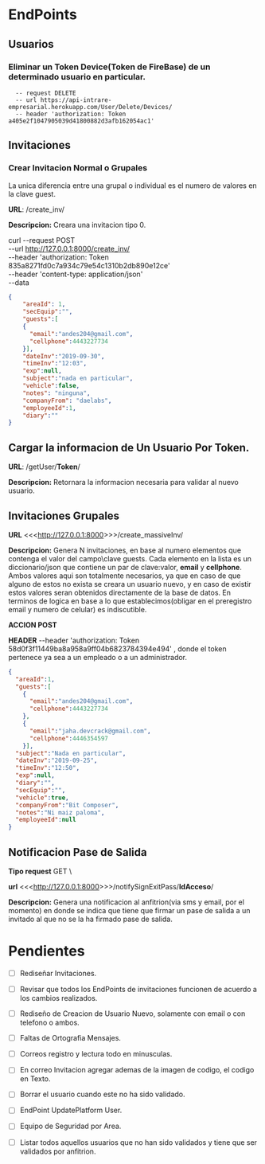 # EndPoints


## **Usuarios**


### Eliminar un Token Device(Token de FireBase) de un determinado usuario en particular.

```
  -- request DELETE 
  -- url https://api-intrare-empresarial.herokuapp.com/User/Delete/Devices/
  -- header 'authorization: Token a405e2f1047905039d41800882d3afb162054ac1'
```  


## **Invitaciones**

### Crear Invitacion Normal o Grupales

La unica diferencia entre una grupal o individual es el numero de valores en la clave guest.


**URL**: <urlHost>/create_inv/

**Descripcion:** Creara una invitacion tipo 0.

curl --request POST \
  --url http://127.0.0.1:8000/create_inv/ \
  --header 'authorization: Token 835a8271fd0c7a934c79e54c1310b2db890e12ce' \
  --header 'content-type: application/json' \
  --data

```json
{
	"areaId": 1,
	"secEquip":"",
	"guests":[
    {
      "email":"andes204@gmail.com",
      "cellphone":4443227734
    }],  
	"dateInv":"2019-09-30",
	"timeInv":"12:03",
	"exp":null,
	"subject":"nada en particular",
	"vehicle":false,
	"notes": "ninguna",
	"companyFrom": "daelabs",
	"employeeId":1,
	"diary":""
}

```

## Cargar la informacion de Un Usuario Por Token.

**URL**: <urlHost>/getUser/**Token**/

**Descripcion:** Retornara la informacion necesaria para validar al nuevo usuario.


## Invitaciones Grupales


**URL** <<<<http://127.0.0.1:8000>>>>/create_massiveInv/


**Descripcion:** Genera N invitaciones, en base al numero elementos que contenga el valor del campo\clave guests.
Cada elemento en la lista es un diccionario/json que contiene un par de  clave:valor, **email** y **cellphone**. Ambos valores aqui son totalmente necesarios, ya que en caso de que alguno de estos no exista
se creara un usuario nuevo, y en caso de existir estos valores seran obtenidos directamente de la base de datos. En terminos de logica en base a lo que establecimos(obligar en el preregistro email y numero de celular)
es indiscutible.

**ACCION POST**

**HEADER**  --header 'authorization: Token 58d0f3f11449ba8a958a9ff04b6823784394e494' , donde el token pertenece ya sea a un empleado o a un administrador.



```json
{
  "areaId":1,
  "guests":[
    {
      "email":"andes204@gmail.com",
      "cellphone":4443227734
    },
    {
      "email":"jaha.devcrack@gmail.com",
      "cellphone":4446354597
    }],  
  "subject":"Nada en particular",
  "dateInv":"2019-09-25",
  "timeInv":"12:50",
  "exp":null,
  "diary":"",
  "secEquip":"",
  "vehicle":true,
  "companyFrom":"Bit Composer",
  "notes":"Ni maiz paloma",
  "employeeId":null
}
```

## Notificacion Pase de Salida

**Tipo request** GET \

**url** <<<<http://127.0.0.1:8000>>>>/notifySignExitPass/**IdAcceso**/

**Descripcion:** Genera una notificacion al anfitrion(via sms y email, por el momento) en donde se indica que tiene que firmar un pase de salida a un invitado al que no se la ha firmado pase de salida.



# Pendientes

- [ ] Rediseñar Invitaciones.
- [ ] Revisar que todos los EndPoints de invitaciones funcionen de acuerdo a los cambios realizados.
- [ ] Rediseño de Creacion de Usuario Nuevo, solamente con email o con telefono o ambos.
- [ ] Faltas de Ortografia Mensajes.
- [ ] Correos registro y lectura todo en minusculas.
- [ ] En correo Invitacion agregar ademas de la imagen de codigo, el codigo en Texto.
- [ ] Borrar el usuario cuando este no ha sido validado.
- [ ] EndPoint UpdatePlatform User.
- [ ] Equipo de Seguridad por Area.
- [ ] Listar todos aquellos usuarios que no han sido validados y tiene que ser validados por anfitrion.




